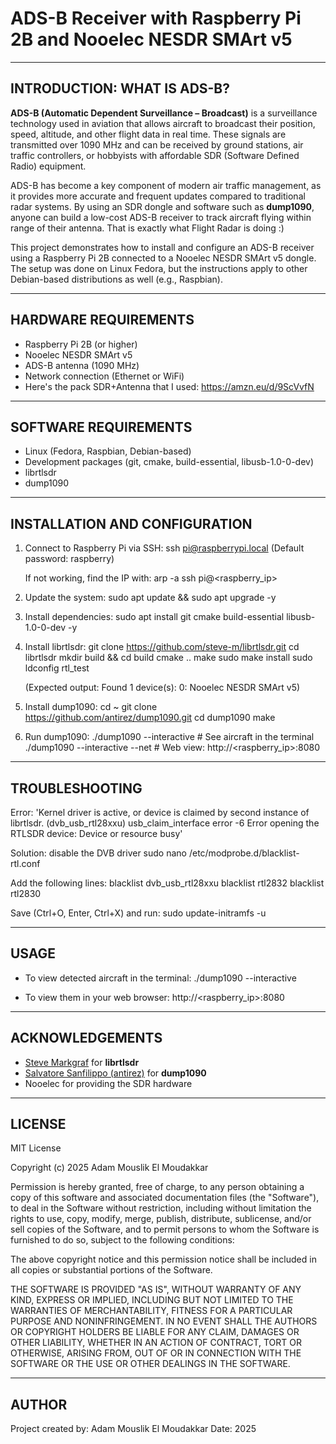 # ADS-B Receiver with Raspberry Pi 2B and Nooelec NESDR SMArt v5

--------------------------------------------------
INTRODUCTION: WHAT IS ADS-B?
--------------------------------------------------

**ADS-B (Automatic Dependent Surveillance – Broadcast)** is a surveillance technology used in aviation that allows aircraft to broadcast their position, speed, altitude, and other flight data in real time. These signals are transmitted over 1090 MHz and can be received by ground stations, air traffic controllers, or hobbyists with affordable SDR (Software Defined Radio) equipment.

ADS-B has become a key component of modern air traffic management, as it provides more accurate and frequent updates compared to traditional radar systems. By using an SDR dongle and software such as **dump1090**, anyone can build a low-cost ADS-B receiver to track aircraft flying within range of their antenna. That is exactly what Flight Radar is doing :)

This project demonstrates how to install and configure an ADS-B receiver using a Raspberry Pi 2B connected to a Nooelec NESDR SMArt v5 dongle. The setup was done on Linux Fedora, but the instructions apply to other Debian-based distributions as well (e.g., Raspbian).

--------------------------------------------------
HARDWARE REQUIREMENTS
--------------------------------------------------
- Raspberry Pi 2B (or higher)
- Nooelec NESDR SMArt v5
- ADS-B antenna (1090 MHz)
- Network connection (Ethernet or WiFi)
- Here's the pack SDR+Antenna that I used: https://amzn.eu/d/9ScVvfN

--------------------------------------------------
SOFTWARE REQUIREMENTS
--------------------------------------------------
- Linux (Fedora, Raspbian, Debian-based)
- Development packages (git, cmake, build-essential, libusb-1.0-0-dev)
- librtlsdr
- dump1090

--------------------------------------------------
INSTALLATION AND CONFIGURATION
--------------------------------------------------

1. Connect to Raspberry Pi via SSH:
   ssh pi@raspberrypi.local
   (Default password: raspberry)

   If not working, find the IP with:
     arp -a
     ssh pi@<raspberry_ip>

2. Update the system:
   sudo apt update && sudo apt upgrade -y

3. Install dependencies:
   sudo apt install git cmake build-essential libusb-1.0-0-dev -y

4. Install librtlsdr:
   git clone https://github.com/steve-m/librtlsdr.git
   cd librtlsdr
   mkdir build && cd build
   cmake ..
   make
   sudo make install
   sudo ldconfig
   rtl_test

   (Expected output: Found 1 device(s): 0: Nooelec NESDR SMArt v5)

5. Install dump1090:
   cd ~
   git clone https://github.com/antirez/dump1090.git
   cd dump1090
   make

6. Run dump1090:
   ./dump1090 --interactive         # See aircraft in the terminal
   ./dump1090 --interactive --net   # Web view: http://<raspberry_ip>:8080

--------------------------------------------------
TROUBLESHOOTING
--------------------------------------------------

Error: 
  'Kernel driver is active, or device is claimed by second instance of librtlsdr. 
   (dvb_usb_rtl28xxu) 
   usb_claim_interface error -6
   Error opening the RTLSDR device: Device or resource busy'

Solution: disable the DVB driver
   sudo nano /etc/modprobe.d/blacklist-rtl.conf

   Add the following lines:
     blacklist dvb_usb_rtl28xxu
     blacklist rtl2832
     blacklist rtl2830

   Save (Ctrl+O, Enter, Ctrl+X) and run:
     sudo update-initramfs -u

--------------------------------------------------
USAGE
--------------------------------------------------
- To view detected aircraft in the terminal:
  ./dump1090 --interactive

- To view them in your web browser:
  http://<raspberry_ip>:8080

--------------------------------------------------
ACKNOWLEDGEMENTS
--------------------------------------------------
- [Steve Markgraf](https://github.com/steve-m) for **librtlsdr**
- [Salvatore Sanfilippo (antirez)](https://github.com/antirez) for **dump1090**
- Nooelec for providing the SDR hardware

--------------------------------------------------
LICENSE
--------------------------------------------------
MIT License

Copyright (c) 2025 Adam Mouslik El Moudakkar

Permission is hereby granted, free of charge, to any person obtaining a copy
of this software and associated documentation files (the "Software"), to deal
in the Software without restriction, including without limitation the rights
to use, copy, modify, merge, publish, distribute, sublicense, and/or sell
copies of the Software, and to permit persons to whom the Software is
furnished to do so, subject to the following conditions:

The above copyright notice and this permission notice shall be included in all
copies or substantial portions of the Software.

THE SOFTWARE IS PROVIDED "AS IS", WITHOUT WARRANTY OF ANY KIND, EXPRESS OR
IMPLIED, INCLUDING BUT NOT LIMITED TO THE WARRANTIES OF MERCHANTABILITY,
FITNESS FOR A PARTICULAR PURPOSE AND NONINFRINGEMENT. IN NO EVENT SHALL THE
AUTHORS OR COPYRIGHT HOLDERS BE LIABLE FOR ANY CLAIM, DAMAGES OR OTHER
LIABILITY, WHETHER IN AN ACTION OF CONTRACT, TORT OR OTHERWISE, ARISING FROM,
OUT OF OR IN CONNECTION WITH THE SOFTWARE OR THE USE OR OTHER DEALINGS IN THE
SOFTWARE.

--------------------------------------------------
AUTHOR
--------------------------------------------------
Project created by: Adam Mouslik El Moudakkar
Date: 2025

